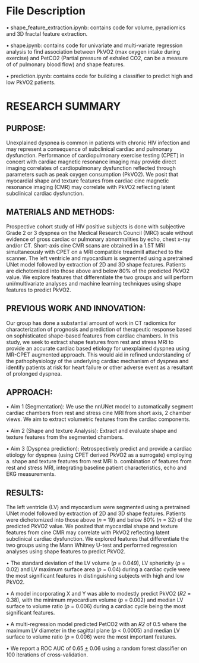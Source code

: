 # File Description

• shape\_feature\_extraction.ipynb: contains code for volume, pyradiomics and 3D fractal feature extraction.

• shape.ipynb: contains code for univariate and multi-variate regression analysis to find association between PkVO2 (max oxygen intake during exercise) and PetCO2 (Partial pressure of exhaled CO2, can be a measure of of pulmonary blood flow) and shape features.

• prediction.ipynb: contains code for building a classifier to predict high and low PkVO2 patients. 

# RESEARCH SUMMARY

## PURPOSE: 
Unexplained dyspnea is common in patients with chronic HIV infection and may represent a consequence of subclinical cardiac and pulmonary dysfunction. Performance of cardiopulmonary exercise testing (CPET) in concert with cardiac magnetic resonance imaging may provide direct imaging correlates of cardiopulmonary dysfunction reflected through parameters such as peak oxygen consumption (PkVO2). We posit that myocardial shape and texture features from cardiac cine magnetic resonance imaging (CMR) may correlate with PkVO2 reflecting latent subclinical cardiac dysfunction.

## MATERIALS AND METHODS: 
Prospective cohort study of HIV positive subjects is done with subjective Grade 2 or 3 dyspnea on the Medical Research Council (MRC) scale without evidence of gross cardiac or pulmonary abnormalities by echo, chest x-ray and/or CT. Short-axis cine CMR scans are obtained in a 1.5T MRI simultaneously with CPET on a MRI compatible treadmill attached to the scanner. The left ventricle and myocardium is segmented using a pretrained UNet model followed by extraction of 2D and 3D shape features. Patients are dichotomized into those above and below 80% of the predicted PkVO2 value. We explore features that differentiate the two groups and will perform uni/multivariate analyses and machine learning techniques using shape features to predict PkVO2.

## PREVIOUS WORK AND INNOVATION: 
Our group has done a substantial amount of work in CT radiomics for characterization of prognosis and prediction of therapeutic response based on sophisticated shape-based features from cardiac chambers. In this study, we seek to extract shape features from rest and stress MRI to provide an accurate cardiac based etiology for unexplained dyspnea using MR-CPET augmented approach. This would aid in refined understanding of the pathophysiology of the underlying cardiac mechanism of dyspnea and identify patients at risk for heart failure or other adverse event as a resultant of prolonged dyspnea.

## APPROACH: 
• Aim 1 (Segmentation): We use the nnUNet model to automatically segment cardiac chambers from rest and stress cine MRI from short axis, 2 chamber views. We aim to extract volumetric features from the cardiac components.

• Aim 2 (Shape and texture Analysis): Extract and evaluate shape and texture features from the segmented chambers.

• Aim 3 (Dyspnea prediction): Retrospectively predict and provide a cardiac etiology for dyspnea (using CPET derived PkVO2 as a surrogate) employing 
a. shape and texture features from rest MRI 
b. combination of features from rest and stress MRI, integrating baseline patient characteristics, echo and EKG measurements.

## RESULTS:
The left ventricle (LV) and myocardium were segmented using a pretrained UNet model followed by extraction of 2D and 3D shape features. Patients were dichotomized into those above (_n_ = 19) and below 80% (_n_ = 32) of the predicted PkVO2 value. We posited that myocardial shape and texture features from cine CMR may correlate with PkVO2 reflecting latent subclinical cardiac dysfunction. We explored features that differentiate the two groups using the Mann Whitney U-test and performed regression analyses using shape features to predict PkVO2. 

• The standard deviation of the LV volume (_p_ = 0.049), LV sphericity (_p_ = 0.02) and LV maximum surface area (_p_ = 0.04) during a cardiac cycle were the most significant features in distinguishing subjects with high and low PkVO2. 

• A model incorporating X and Y was able to modestly predict PkVO2 (_R2_ = 0.38), with the minimum myocardium volume (_p_ = 0.002) and median LV surface to volume ratio (_p_ = 0.006) during a cardiac cycle being the most significant features. 

• A multi-regression model predicted PetCO2 with an _R2_ of 0.5 where the maximum LV diameter in the sagittal plane (_p_ < 0.0005) and median LV surface to volume ratio (_p_ = 0.006) were the most important features.

• We report a ROC AUC of 0.65 <ins>+</ins> 0.06 using a random forest classifier on 100 iterations of cross-validation. 
